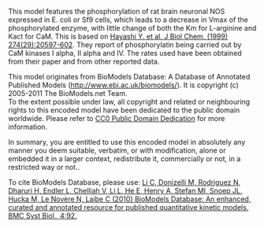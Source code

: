 This model features the phosphorylation of rat brain neuronal NOS expressed in
E. coli or Sf9 cells, which leads to a decrease in Vmax of the phosphorylated
enzyme, with little change of both the Km for L-arginine and Kact for CaM.
This is based on <a href = "http://www.ncbi.nlm.nih.gov/entrez/query.fcgi?cmd=
Retrieve&db=pubmed&dopt=Abstract&list_uids=10400690">Hayashi Y. et al. J Biol
Chem. (1999) 274(29):20597-602</a>. They report of phosphorylatin being
carried out by CaM kinases I alpha, II alpha and IV. The rates used have been
obtained from their paper and from other reported data.

This model originates from BioModels Database: A Database of Annotated
Published Models (http://www.ebi.ac.uk/biomodels/). It is copyright (c)
2005-2011 The BioModels.net Team.  
To the extent possible under law, all copyright and related or neighbouring
rights to this encoded model have been dedicated to the public domain
worldwide. Please refer to [CC0 Public Domain
Dedication](http://creativecommons.org/publicdomain/zero/1.0/) for more
information.

In summary, you are entitled to use this encoded model in absolutely any
manner you deem suitable, verbatim, or with modification, alone or embedded it
in a larger context, redistribute it, commercially or not, in a restricted way
or not..  
  
To cite BioModels Database, please use: [Li C, Donizelli M, Rodriguez N,
Dharuri H, Endler L, Chelliah V, Li L, He E, Henry A, Stefan MI, Snoep JL,
Hucka M, Le Novère N, Laibe C (2010) BioModels Database: An enhanced, curated
and annotated resource for published quantitative kinetic models. BMC Syst
Biol., 4:92.](http://www.ncbi.nlm.nih.gov/pubmed/20587024)

